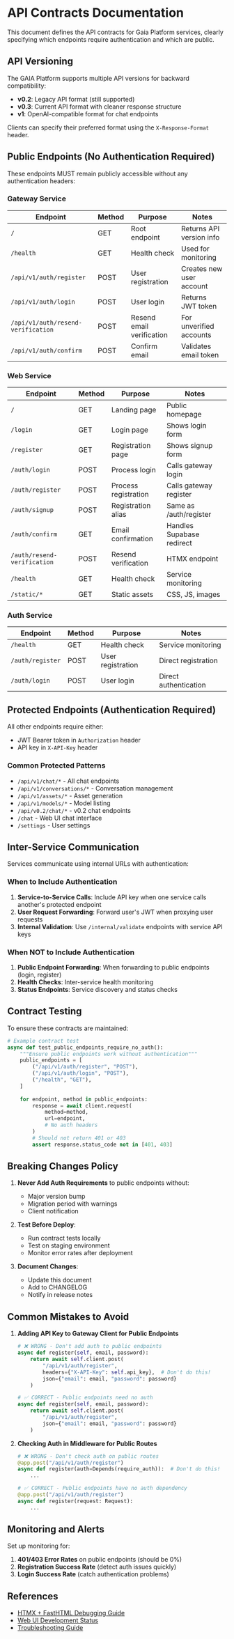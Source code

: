# API Contracts Documentation

This document defines the API contracts for Gaia Platform services, clearly specifying which endpoints require authentication and which are public.

## API Versioning

The GAIA Platform supports multiple API versions for backward compatibility:
- **v0.2**: Legacy API format (still supported)
- **v0.3**: Current API format with cleaner response structure
- **v1**: OpenAI-compatible format for chat endpoints

Clients can specify their preferred format using the `X-Response-Format` header.

## Public Endpoints (No Authentication Required)

These endpoints MUST remain publicly accessible without any authentication headers:

### Gateway Service

| Endpoint | Method | Purpose | Notes |
|----------|--------|---------|-------|
| `/` | GET | Root endpoint | Returns API version info |
| `/health` | GET | Health check | Used for monitoring |
| `/api/v1/auth/register` | POST | User registration | Creates new user account |
| `/api/v1/auth/login` | POST | User login | Returns JWT token |
| `/api/v1/auth/resend-verification` | POST | Resend email verification | For unverified accounts |
| `/api/v1/auth/confirm` | POST | Confirm email | Validates email token |

### Web Service

| Endpoint | Method | Purpose | Notes |
|----------|--------|---------|-------|
| `/` | GET | Landing page | Public homepage |
| `/login` | GET | Login page | Shows login form |
| `/register` | GET | Registration page | Shows signup form |
| `/auth/login` | POST | Process login | Calls gateway login |
| `/auth/register` | POST | Process registration | Calls gateway register |
| `/auth/signup` | POST | Registration alias | Same as /auth/register |
| `/auth/confirm` | GET | Email confirmation | Handles Supabase redirect |
| `/auth/resend-verification` | POST | Resend verification | HTMX endpoint |
| `/health` | GET | Health check | Service monitoring |
| `/static/*` | GET | Static assets | CSS, JS, images |

### Auth Service

| Endpoint | Method | Purpose | Notes |
|----------|--------|---------|-------|
| `/health` | GET | Health check | Service monitoring |
| `/auth/register` | POST | User registration | Direct registration |
| `/auth/login` | POST | User login | Direct authentication |

## Protected Endpoints (Authentication Required)

All other endpoints require either:
- JWT Bearer token in `Authorization` header
- API key in `X-API-Key` header

### Common Protected Patterns

- `/api/v1/chat/*` - All chat endpoints
- `/api/v1/conversations/*` - Conversation management
- `/api/v1/assets/*` - Asset generation
- `/api/v1/models/*` - Model listing
- `/api/v0.2/chat/*` - v0.2 chat endpoints
- `/chat` - Web UI chat interface
- `/settings` - User settings

## Inter-Service Communication

Services communicate using internal URLs with authentication:

### When to Include Authentication

1. **Service-to-Service Calls**: Include API key when one service calls another's protected endpoint
2. **User Request Forwarding**: Forward user's JWT when proxying user requests
3. **Internal Validation**: Use `/internal/validate` endpoints with service API keys

### When NOT to Include Authentication

1. **Public Endpoint Forwarding**: When forwarding to public endpoints (login, register)
2. **Health Checks**: Inter-service health monitoring
3. **Status Endpoints**: Service discovery and status checks

## Contract Testing

To ensure these contracts are maintained:

```python
# Example contract test
async def test_public_endpoints_require_no_auth():
    """Ensure public endpoints work without authentication"""
    public_endpoints = [
        ("/api/v1/auth/register", "POST"),
        ("/api/v1/auth/login", "POST"),
        ("/health", "GET"),
    ]
    
    for endpoint, method in public_endpoints:
        response = await client.request(
            method=method,
            url=endpoint,
            # No auth headers
        )
        # Should not return 401 or 403
        assert response.status_code not in [401, 403]
```

## Breaking Changes Policy

1. **Never Add Auth Requirements** to public endpoints without:
   - Major version bump
   - Migration period with warnings
   - Client notification

2. **Test Before Deploy**:
   - Run contract tests locally
   - Test on staging environment
   - Monitor error rates after deployment

3. **Document Changes**:
   - Update this document
   - Add to CHANGELOG
   - Notify in release notes

## Common Mistakes to Avoid

1. **Adding API Key to Gateway Client for Public Endpoints**
   ```python
   # ❌ WRONG - Don't add auth to public endpoints
   async def register(self, email, password):
       return await self.client.post(
           "/api/v1/auth/register",
           headers={"X-API-Key": self.api_key},  # Don't do this!
           json={"email": email, "password": password}
       )
   
   # ✅ CORRECT - Public endpoints need no auth
   async def register(self, email, password):
       return await self.client.post(
           "/api/v1/auth/register",
           json={"email": email, "password": password}
       )
   ```

2. **Checking Auth in Middleware for Public Routes**
   ```python
   # ❌ WRONG - Don't check auth on public routes
   @app.post("/api/v1/auth/register")
   async def register(auth=Depends(require_auth)):  # Don't do this!
       ...
   
   # ✅ CORRECT - Public endpoints have no auth dependency
   @app.post("/api/v1/auth/register")
   async def register(request: Request):
       ...
   ```

## Monitoring and Alerts

Set up monitoring for:

1. **401/403 Error Rates** on public endpoints (should be 0%)
2. **Registration Success Rate** (detect auth issues quickly)
3. **Login Success Rate** (catch authentication problems)

## References

- [HTMX + FastHTML Debugging Guide](htmx-fasthtml-debugging-guide.md)
- [Web UI Development Status](web-ui-development-status.md)
- [Troubleshooting Guide](troubleshooting-flyio-dns.md)